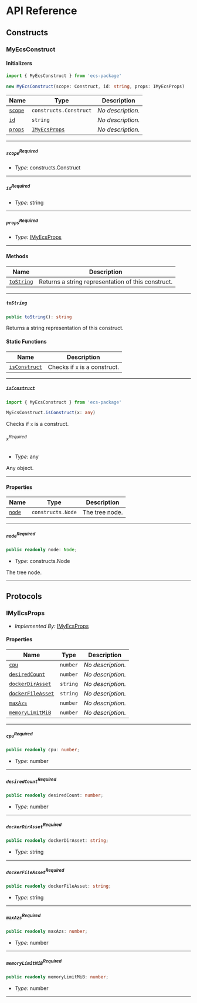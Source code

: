 # API Reference <a name="API Reference" id="api-reference"></a>

## Constructs <a name="Constructs" id="Constructs"></a>

### MyEcsConstruct <a name="MyEcsConstruct" id="ecs-package.MyEcsConstruct"></a>

#### Initializers <a name="Initializers" id="ecs-package.MyEcsConstruct.Initializer"></a>

```typescript
import { MyEcsConstruct } from 'ecs-package'

new MyEcsConstruct(scope: Construct, id: string, props: IMyEcsProps)
```

| **Name** | **Type** | **Description** |
| --- | --- | --- |
| <code><a href="#ecs-package.MyEcsConstruct.Initializer.parameter.scope">scope</a></code> | <code>constructs.Construct</code> | *No description.* |
| <code><a href="#ecs-package.MyEcsConstruct.Initializer.parameter.id">id</a></code> | <code>string</code> | *No description.* |
| <code><a href="#ecs-package.MyEcsConstruct.Initializer.parameter.props">props</a></code> | <code><a href="#ecs-package.IMyEcsProps">IMyEcsProps</a></code> | *No description.* |

---

##### `scope`<sup>Required</sup> <a name="scope" id="ecs-package.MyEcsConstruct.Initializer.parameter.scope"></a>

- *Type:* constructs.Construct

---

##### `id`<sup>Required</sup> <a name="id" id="ecs-package.MyEcsConstruct.Initializer.parameter.id"></a>

- *Type:* string

---

##### `props`<sup>Required</sup> <a name="props" id="ecs-package.MyEcsConstruct.Initializer.parameter.props"></a>

- *Type:* <a href="#ecs-package.IMyEcsProps">IMyEcsProps</a>

---

#### Methods <a name="Methods" id="Methods"></a>

| **Name** | **Description** |
| --- | --- |
| <code><a href="#ecs-package.MyEcsConstruct.toString">toString</a></code> | Returns a string representation of this construct. |

---

##### `toString` <a name="toString" id="ecs-package.MyEcsConstruct.toString"></a>

```typescript
public toString(): string
```

Returns a string representation of this construct.

#### Static Functions <a name="Static Functions" id="Static Functions"></a>

| **Name** | **Description** |
| --- | --- |
| <code><a href="#ecs-package.MyEcsConstruct.isConstruct">isConstruct</a></code> | Checks if `x` is a construct. |

---

##### ~~`isConstruct`~~ <a name="isConstruct" id="ecs-package.MyEcsConstruct.isConstruct"></a>

```typescript
import { MyEcsConstruct } from 'ecs-package'

MyEcsConstruct.isConstruct(x: any)
```

Checks if `x` is a construct.

###### `x`<sup>Required</sup> <a name="x" id="ecs-package.MyEcsConstruct.isConstruct.parameter.x"></a>

- *Type:* any

Any object.

---

#### Properties <a name="Properties" id="Properties"></a>

| **Name** | **Type** | **Description** |
| --- | --- | --- |
| <code><a href="#ecs-package.MyEcsConstruct.property.node">node</a></code> | <code>constructs.Node</code> | The tree node. |

---

##### `node`<sup>Required</sup> <a name="node" id="ecs-package.MyEcsConstruct.property.node"></a>

```typescript
public readonly node: Node;
```

- *Type:* constructs.Node

The tree node.

---




## Protocols <a name="Protocols" id="Protocols"></a>

### IMyEcsProps <a name="IMyEcsProps" id="ecs-package.IMyEcsProps"></a>

- *Implemented By:* <a href="#ecs-package.IMyEcsProps">IMyEcsProps</a>


#### Properties <a name="Properties" id="Properties"></a>

| **Name** | **Type** | **Description** |
| --- | --- | --- |
| <code><a href="#ecs-package.IMyEcsProps.property.cpu">cpu</a></code> | <code>number</code> | *No description.* |
| <code><a href="#ecs-package.IMyEcsProps.property.desiredCount">desiredCount</a></code> | <code>number</code> | *No description.* |
| <code><a href="#ecs-package.IMyEcsProps.property.dockerDirAsset">dockerDirAsset</a></code> | <code>string</code> | *No description.* |
| <code><a href="#ecs-package.IMyEcsProps.property.dockerFileAsset">dockerFileAsset</a></code> | <code>string</code> | *No description.* |
| <code><a href="#ecs-package.IMyEcsProps.property.maxAzs">maxAzs</a></code> | <code>number</code> | *No description.* |
| <code><a href="#ecs-package.IMyEcsProps.property.memoryLimitMiB">memoryLimitMiB</a></code> | <code>number</code> | *No description.* |

---

##### `cpu`<sup>Required</sup> <a name="cpu" id="ecs-package.IMyEcsProps.property.cpu"></a>

```typescript
public readonly cpu: number;
```

- *Type:* number

---

##### `desiredCount`<sup>Required</sup> <a name="desiredCount" id="ecs-package.IMyEcsProps.property.desiredCount"></a>

```typescript
public readonly desiredCount: number;
```

- *Type:* number

---

##### `dockerDirAsset`<sup>Required</sup> <a name="dockerDirAsset" id="ecs-package.IMyEcsProps.property.dockerDirAsset"></a>

```typescript
public readonly dockerDirAsset: string;
```

- *Type:* string

---

##### `dockerFileAsset`<sup>Required</sup> <a name="dockerFileAsset" id="ecs-package.IMyEcsProps.property.dockerFileAsset"></a>

```typescript
public readonly dockerFileAsset: string;
```

- *Type:* string

---

##### `maxAzs`<sup>Required</sup> <a name="maxAzs" id="ecs-package.IMyEcsProps.property.maxAzs"></a>

```typescript
public readonly maxAzs: number;
```

- *Type:* number

---

##### `memoryLimitMiB`<sup>Required</sup> <a name="memoryLimitMiB" id="ecs-package.IMyEcsProps.property.memoryLimitMiB"></a>

```typescript
public readonly memoryLimitMiB: number;
```

- *Type:* number

---

